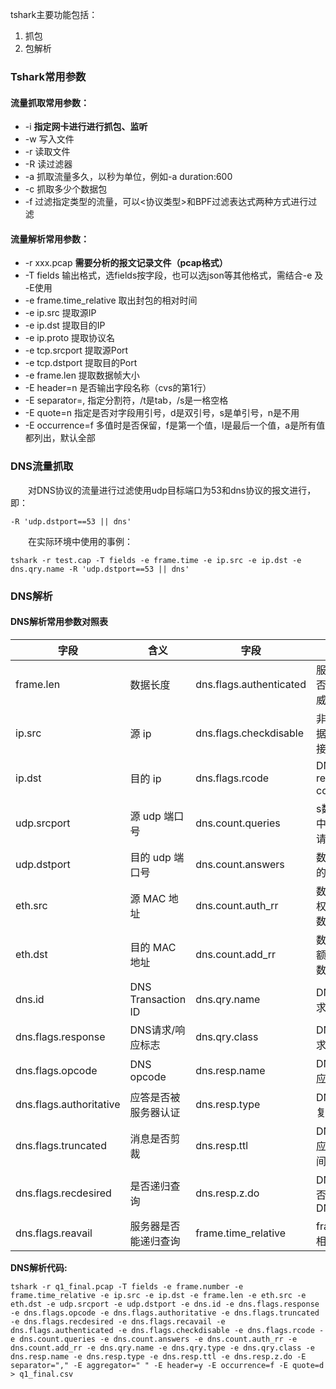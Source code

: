 tshark主要功能包括：

1. 抓包
2. 包解析



### Tshark常用参数

#### 流量抓取常用参数：

- -i **指定网卡进行进行抓包、监听**
- -w 写入文件
- -r 读取文件
- -R 读过滤器
- -a 抓取流量多久，以秒为单位，例如-a duration:600
- -c 抓取多少个数据包
- -f 过滤指定类型的流量，可以<协议类型>和BPF过滤表达式两种方式进行过滤

#### 流量解析常用参数：

- -r xxx.pcap **需要分析的报文记录文件（pcap格式）**
- -T fields 输出格式，选fields按字段，也可以选json等其他格式，需结合-e 及 -E使用
- -e frame.time_relative 取出封包的相对时间
- -e ip.src 提取源IP
- -e ip.dst 提取目的IP
- -e ip.proto 提取协议名
- -e tcp.srcport 提取源Port
- -e tcp.dstport 提取目的Port
- -e frame.len 提取数据帧大小
- -E header=n 是否输出字段名称（cvs的第1行）
- -E separator=, 指定分割符，/t是tab，/s是一格空格
- -E quote=n 指定是否对字段用引号，d是双引号，s是单引号，n是不用
- -E occurrence=f 多值时是否保留，f是第一个值，l是最后一个值，a是所有值都列出，默认全部



### DNS流量抓取

&emsp;&emsp;对DNS协议的流量进行过滤使用udp目标端口为53和dns协议的报文进行，即：

~~~
-R 'udp.dstport==53 || dns'
~~~

&emsp;&emsp;在实际环境中使用的事例：

~~~
tshark -r test.cap -T fields -e frame.time -e ip.src -e ip.dst -e dns.qry.name -R 'udp.dstport==53 || dns'
~~~

### DNS解析

#### DNS解析常用参数对照表

| 字段                    | 含义                 | 字段                    | 含义                     |
| ----------------------- | -------------------- | ----------------------- | ------------------------ |
| frame.len               | 数据长度             | dns.flags.authenticated | 服务器是否为域权威服务器 |
| ip.src                  | 源 ip                | dns.flags.checkdisable  | 非认证数据是否可接收     |
| ip.dst                  | 目的 ip              | dns.flags.rcode         | DNS reply code           |
| udp.srcport             | 源 udp 端口号        | dns.count.queries       | s数据包中 DNS 请求数     |
| udp.dstport             | 目的 udp 端口号      | dns.count.answers       | 数据包中的应答数         |
| eth.src                 | 源 MAC 地址          | dns.count.auth_rr       | 数据包中权威记录数       |
| eth.dst                 | 目的 MAC 地址        | dns.count.add_rr        | 数据包中额外记录数       |
| dns.id                  | DNS Transaction ID   | dns.qry.name            | DNS 请求名               |
| dns.flags.response      | DNS请求/响应标志     | dns.qry.class           | DNS 请求类型             |
| dns.flags.opcode        | DNS opcode           | dns.resp.name           | DNS 响应名               |
| dns.flags.authoritative | 应答是否被服务器认证 | dns.resp.type           | DNS 回复类型             |
| dns.flags.truncated     | 消息是否剪裁         | dns.resp.ttl            | DNS 响应生存时间         |
| dns.flags.recdesired    | 是否递归查询         | dns.resp.z.do           | DNS 是否支持 DNSSEC      |
| dns.flags.reavail       | 服务器是否能递归查询 | frame.time_relative     | frame 的相对时间         |

**DNS解析代码:**

~~~shell
tshark -r q1_final.pcap -T fields -e frame.number -e frame.time_relative -e ip.src -e ip.dst -e frame.len -e eth.src -e eth.dst -e udp.srcport -e udp.dstport -e dns.id -e dns.flags.response -e dns.flags.opcode -e dns.flags.authoritative -e dns.flags.truncated -e dns.flags.recdesired -e dns.flags.recavail -e dns.flags.authenticated -e dns.flags.checkdisable -e dns.flags.rcode -e dns.count.queries -e dns.count.answers -e dns.count.auth_rr -e dns.count.add_rr -e dns.qry.name -e dns.qry.type -e dns.qry.class -e dns.resp.name -e dns.resp.type -e dns.resp.ttl -e dns.resp.z.do -E separator="," -E aggregator=" " -E header=y -E occurrence=f -E quote=d > q1_final.csv
~~~





